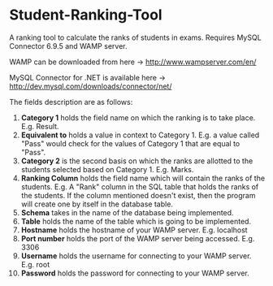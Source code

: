 # Student-Ranking-Tool
A ranking tool to calculate the ranks of students in exams. Requires MySQL Connector 6.9.5 and WAMP server.

WAMP can be downloaded from here -> http://www.wampserver.com/en/

MySQL Connector for .NET is available here -> http://dev.mysql.com/downloads/connector/net/

The fields description are as follows:<br>
1. <b>Category 1</b> holds the field name on which the ranking is to take place. E.g. Result.<br>
2. <b>Equivalent to</b> holds a value in context to Category 1. E.g. a value called "Pass" would check for the values of Category 1 that are equal to "Pass".<br>
3. <b>Category 2</b> is the second basis on which the ranks are allotted to the students selected based on Category 1. E.g. Marks.<br>
4. <b>Ranking Column</b> holds the field name which will contain the ranks of the students. E.g. A "Rank" column in the SQL table that holds the ranks of the students. If the column mentioned doesn't exist, then the program will create one by itself in the database table.<br>
5. <b>Schema</b> takes in the name of the database being implemented.<br>
6. <b>Table</b> holds the name of the table which is going to be implemented.<br>
7. <b>Hostname</b> holds the hostname of your WAMP server. E.g. localhost<br>
8. <b>Port number</b> holds the port of the WAMP server being accessed. E.g. 3306 <br>
9. <b>Username</b> holds the username for connecting to your WAMP server. E.g. root <br>
10. <b>Password</b> holds the password for connecting to your WAMP server.
